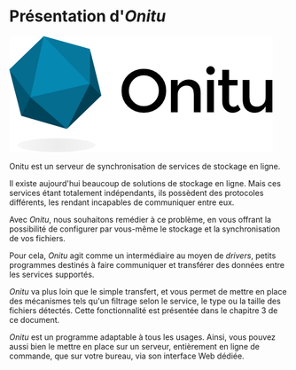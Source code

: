 # Présentation d'*Onitu*

![](logo_onitu.png)

Onitu est un serveur de synchronisation de services de stockage en ligne.

Il existe aujourd'hui beaucoup de solutions de stockage en ligne. Mais ces services étant totalement indépendants, ils possèdent des protocoles différents, les rendant incapables de communiquer entre eux.

Avec *Onitu*, nous souhaitons remédier à ce problème, en vous offrant la possibilité de configurer par vous-même le stockage et la synchronisation de vos fichiers.

Pour cela, *Onitu* agit comme un intermédiaire au moyen de *drivers*, petits programmes destinés à faire communiquer et transférer des données entre les services supportés.

*Onitu* va plus loin que le simple transfert, et vous permet de mettre en place des mécanismes tels qu'un filtrage selon le service, le type ou la taille des fichiers détectés. Cette fonctionnalité est présentée dans le chapitre 3 de ce document.

*Onitu* est un programme adaptable à tous les usages. Ainsi, vous pouvez aussi bien le mettre en place sur un serveur, entièrement en ligne de commande, que sur votre bureau, via son interface Web dédiée.
